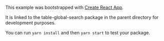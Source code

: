 This example was bootstrapped with [Create React App](https://github.com/facebook/create-react-app).

It is linked to the table-global-search package in the parent directory for development purposes.

You can run `yarn install` and then `yarn start` to test your package.
